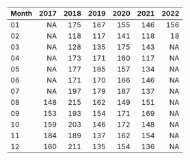 |Month | 2017| 2018| 2019| 2020| 2021| 2022|
|:-----|----:|----:|----:|----:|----:|----:|
|01    |   NA|  175|  167|  155|  146|  156|
|02    |   NA|  118|  117|  141|  118|   18|
|03    |   NA|  128|  135|  175|  143|   NA|
|04    |   NA|  173|  171|  160|  117|   NA|
|05    |   NA|  177|  185|  157|  134|   NA|
|06    |   NA|  171|  170|  166|  146|   NA|
|07    |   NA|  197|  179|  187|  137|   NA|
|08    |  148|  215|  162|  149|  151|   NA|
|09    |  153|  193|  154|  171|  169|   NA|
|10    |  159|  203|  146|  172|  148|   NA|
|11    |  184|  189|  137|  162|  154|   NA|
|12    |  160|  211|  135|  154|  136|   NA|

